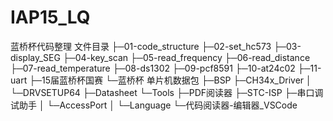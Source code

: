 # IAP15_LQ
蓝桥杯代码整理 
文件目录 
├─01-code_structure 
├─02-set_hc573 
├─03-display_SEG 
├─04-key_scan 
├─05-read_frequency 
├─06-read_distance 
├─07-read_temperature 
├─08-ds1302 
├─09-pcf8591 
├─10-at24c02 
├─11-uart 
├─15届蓝桥杯国赛 
└─蓝桥杯 单片机数据包 
    ├─BSP 
    ├─CH34x_Driver 
    │  └─DRVSETUP64 
    ├─Datasheet 
    └─Tools 
        ├─PDF阅读器 
        ├─STC-ISP 
        ├─串口调试助手 
        │  └─AccessPort 
        │      └─Language 
        └─代码阅读器-编辑器_VSCode 
